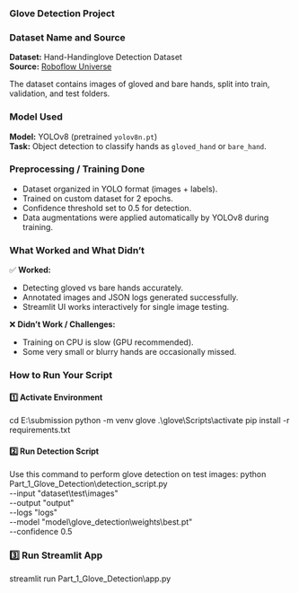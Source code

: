 ### Glove Detection Project

### Dataset Name and Source
**Dataset:** Hand-Handinglove Detection Dataset  
**Source:** [Roboflow Universe](https://universe.roboflow.com/detr-cjz4w/hand-handinglove-detection)  

The dataset contains images of gloved and bare hands, split into train, validation, and test folders.

### Model Used
**Model:** YOLOv8 (pretrained `yolov8n.pt`)  
**Task:** Object detection to classify hands as `gloved_hand` or `bare_hand`.

### Preprocessing / Training Done
- Dataset organized in YOLO format (images + labels).  
- Trained on custom dataset for 2 epochs.  
- Confidence threshold set to 0.5 for detection.  
- Data augmentations were applied automatically by YOLOv8 during training.

### What Worked and What Didn’t
✅ **Worked:**  
- Detecting gloved vs bare hands accurately.  
- Annotated images and JSON logs generated successfully.  
- Streamlit UI works interactively for single image testing.  

❌ **Didn’t Work / Challenges:**  
- Training on CPU is slow (GPU recommended).  
- Some very small or blurry hands are occasionally missed.

### How to Run Your Script

#### 1️⃣ Activate Environment

cd E:\submission
python -m venv glove
.\glove\Scripts\activate
pip install -r requirements.txt

#### 2️⃣ Run Detection Script

Use this command to perform glove detection on test images:
python Part_1_Glove_Detection\detection_script.py \
--input "dataset\test\images" \
--output "output" \
--logs "logs" \
--model "model\glove_detection\weights\best.pt" \
--confidence 0.5

### 3️⃣ Run Streamlit App
streamlit run Part_1_Glove_Detection\app.py

